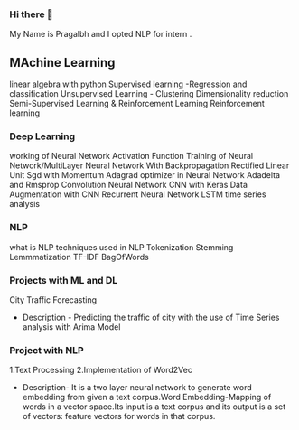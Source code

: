 ### Hi there 👋 
My Name is Pragalbh and I opted NLP for intern .
 
## MAchine Learning 
linear algebra with python
Supervised learning -Regression and classification
Unsupervised Learning - Clustering 
Dimensionality reduction
Semi-Supervised Learning & Reinforcement Learning
Reinforcement learning 


### Deep Learning 
working of Neural Network
Activation Function
Training of Neural Network/MultiLayer Neural Network With Backpropagation
Rectified Linear Unit
Sgd with Momentum
Adagrad optimizer in Neural Network
Adadelta and Rmsprop
Convolution Neural Network 
CNN with Keras
Data Augmentation with CNN
Recurrent Neural Network
LSTM
time series analysis 

 
### NLP
what is NLP
techniques used in NLP
Tokenization
Stemming
Lemmmatization
TF-IDF
BagOfWords


### Projects with ML and DL
City Traffic Forecasting
  * Description - Predicting the traffic of city with the use of Time Series analysis with Arima Model

### Project with NLP
1.Text Processing
2.Implementation of Word2Vec
  * Description- It is a two layer neural network to generate word embedding from given a 
    text corpus.Word Embedding-Mapping of words in a vector space.Its input is a text corpus and its output is a set of vectors: feature vectors 
    for words in that corpus.


